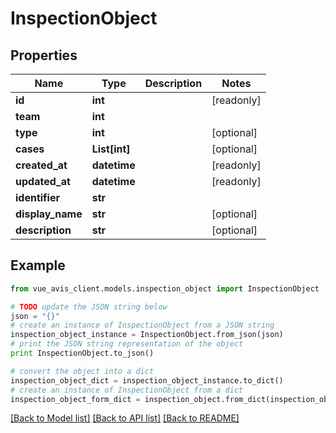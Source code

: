 # InspectionObject


## Properties

Name | Type | Description | Notes
------------ | ------------- | ------------- | -------------
**id** | **int** |  | [readonly]
**team** | **int** |  |
**type** | **int** |  | [optional]
**cases** | **List[int]** |  | [optional]
**created_at** | **datetime** |  | [readonly]
**updated_at** | **datetime** |  | [readonly]
**identifier** | **str** |  |
**display_name** | **str** |  | [optional]
**description** | **str** |  | [optional]

## Example

```python
from vue_avis_client.models.inspection_object import InspectionObject

# TODO update the JSON string below
json = "{}"
# create an instance of InspectionObject from a JSON string
inspection_object_instance = InspectionObject.from_json(json)
# print the JSON string representation of the object
print InspectionObject.to_json()

# convert the object into a dict
inspection_object_dict = inspection_object_instance.to_dict()
# create an instance of InspectionObject from a dict
inspection_object_form_dict = inspection_object.from_dict(inspection_object_dict)
```
[[Back to Model list]](..#documentation-for-models) [[Back to API list]](..#documentation-for-api-endpoints) [[Back to README]](..)
